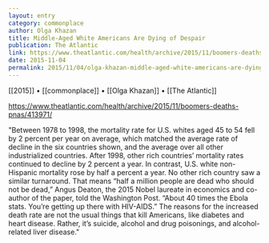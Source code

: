 ```yaml
---
layout: entry
category: commonplace
author: Olga Khazan
title: Middle-Aged White Americans Are Dying of Despair
publication: The Atlantic
link: https://www.theatlantic.com/health/archive/2015/11/boomers-deaths-pnas/413971/
date: 2015-11-04
permalink: 2015/11/04/olga-khazan-middle-aged-white-americans-are-dying-of-despair
---
```


[[2015]] • [[commonplace]] • [[Olga Khazan]] • [[The Atlantic]]

https://www.theatlantic.com/health/archive/2015/11/boomers-deaths-pnas/413971/

"Between 1978 to 1998, the mortality rate for U.S. whites aged 45 to 54 fell by 2 percent per year on average, which matched the average rate of decline in the six countries shown, and the average over all other industrialized countries. After 1998, other rich countries’ mortality rates continued to decline by 2 percent a year. In contrast, U.S. white non-Hispanic mortality rose by half a percent a year. No other rich country saw a similar turnaround. That means “half a million people are dead who should not be dead,” Angus Deaton, the 2015 Nobel laureate in economics and co-author of the paper, told the Washington Post. “About 40 times the Ebola stats. You’re getting up there with HIV-AIDS.” The reasons for the increased death rate are not the usual things that kill Americans, like diabetes and heart disease. Rather, it’s suicide, alcohol and drug poisonings, and alcohol-related liver disease."

 
